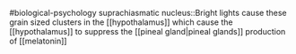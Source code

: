#biological-psychology 
suprachiasmatic nucleus::Bright lights cause these grain sized clusters in the [[hypothalamus]] which cause the [[hypothalamus]] to suppress the [[pineal gland|pineal glands]] production of [[melatonin]]